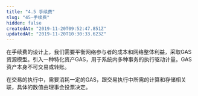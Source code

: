 ```yaml
---
title: "4.5 手续费"
slug: "45-手续费"
hidden: false
createdAt: "2019-11-20T09:52:47.851Z"
updatedAt: "2019-11-20T10:30:33.623Z"
---
```

在手续费的设计上，我们需要平衡网络参与者的成本和网络整体利益，采取GAS资源模型。引入一种特化资产GAS，用于系统内多种事务的执行驱动计量。GAS资产本身不可交易或转账。

在交易的执行中，需要消耗一定的GAS，跟交易执行中所需的计算和存储相关联，具体的数值由理事会投票决定。